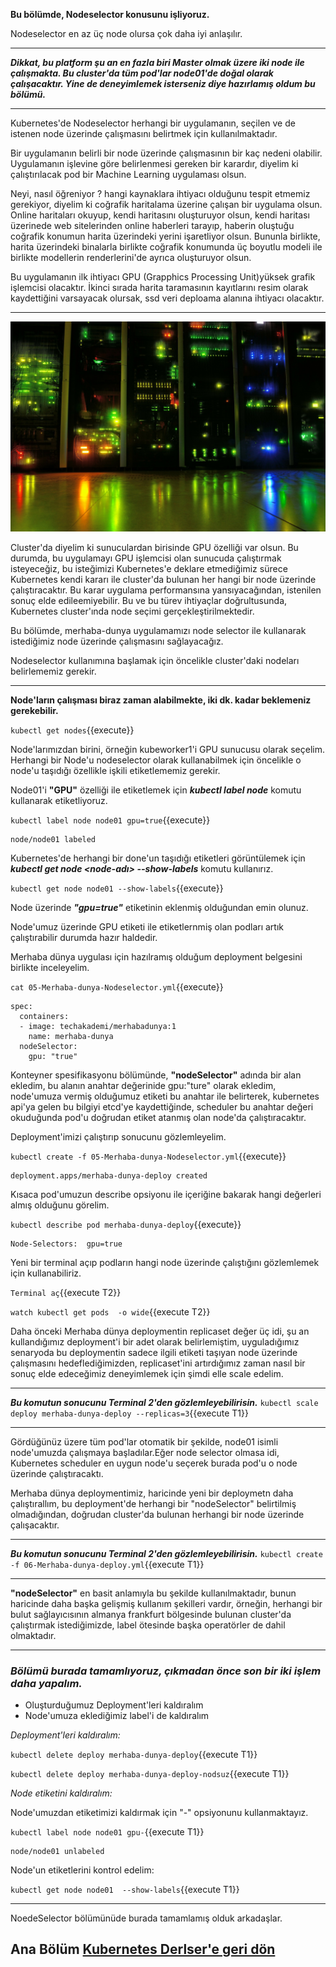 
**Bu bölümde, Nodeselector konusunu işliyoruz.**

Nodeselector en az üç node olursa çok daha iyi anlaşılır.

___
***Dikkat, bu platform şu an en fazla biri Master olmak üzere iki node ile çalışmakta. Bu cluster'da tüm pod'lar node01'de doğal olarak çalışacaktır. Yine de deneyimlemek isterseniz diye hazırlamış oldum bu bölümü.***
___
Kubernetes'de Nodeselector herhangi bir uygulamanın, seçilen ve de istenen node üzerinde çalışmasını belirtmek için kullanılmaktadır.

Bir uygulamanın belirli bir node üzerinde çalışmasının bir kaç nedeni olabilir. Uygulamanın işlevine göre belirlenmesi gereken bir karardır, diyelim ki çalıştırılacak pod bir Machine Learning uygulaması olsun.

Neyi, nasıl öğreniyor ? hangi kaynaklara ihtiyacı olduğunu tespit etmemiz gerekiyor, diyelim ki coğrafik haritalama üzerine çalışan bir uygulama olsun. Online haritaları okuyup, kendi haritasını oluşturuyor olsun, kendi haritası üzerinede web sitelerinden online haberleri tarayıp, haberin oluştuğu coğrafik konumun harita üzerindeki yerini işaretliyor olsun. Bununla birlikte, harita üzerindeki binalarla birlikte coğrafik konumunda üç boyutlu modeli ile birlikte modellerin renderlerini'de ayrıca oluşturuyor olsun. 

Bu uygulamanın ilk ihtiyacı GPU (Grapphics Processing Unit)yüksek grafik işlemcisi olacaktır. İkinci sırada harita taramasının kayıtlarını resim olarak kaydettiğini varsayacak olursak, ssd veri deploama alanına ihtiyacı olacaktır.

___
![Datacenter Örneği](./assets/img/datacenter.jpg)

Cluster'da diyelim ki sunuculardan birisinde GPU özelliği var olsun. Bu durumda, bu uygulamayı GPU işlemcisi olan sunucuda çalıştırmak isteyeceğiz, bu isteğimizi Kubernetes'e deklare etmediğimiz sürece Kubernetes kendi kararı ile cluster'da bulunan her hangi bir node üzerinde çalıştıracaktır. Bu karar uygulama performansına yansıyacağından, istenilen sonuç elde edileemiyebilir.
Bu ve bu türev ihtiyaçlar doğrultusunda, Kubernetes cluster'ında node seçimi gerçekleştirilmektedir.

Bu bölümde, merhaba-dunya uygulamamızı node selector ile kullanarak istediğimiz node üzerinde çalışmasını sağlayacağız.

Nodeselector kullanımına başlamak için öncelikle cluster'daki nodeları belirlememiz gerekir.

___
**Node'ların çalışması biraz zaman alabilmekte, iki dk. kadar beklemeniz gerekebilir.**

`kubectl get nodes`{{execute}}

Node'larımızdan birini, örneğin kubeworker1'i GPU sunucusu olarak seçelim.
Herhangi bir Node'u nodeselector olarak kullanabilmek için öncelikle o node'u taşıdığı özellikle işkili etiketlememiz gerekir.


Node01'i **"GPU"** özelliği ile etiketlemek için ***kubectl label node*** komutu kullanarak etiketliyoruz.

`kubectl label node node01 gpu=true`{{execute}}

```
node/node01 labeled
```
Kubernetes'de herhangi bir done'un taşıdığı etiketleri görüntülemek için ***kubectl get node <node-adı> --show-labels*** komutu kullanırız.

`kubectl get node node01 --show-labels`{{execute}}

Node üzerinde ***"gpu=true"*** etiketinin eklenmiş olduğundan emin olunuz.

Node'umuz üzerinde GPU etiketi ile  etiketlernmiş olan podları artık çalıştırabilir durumda hazır haldedir.

Merhaba dünya uygulası için hazılramış olduğum deployment belgesini birlikte inceleyelim.

`cat 05-Merhaba-dunya-Nodeselector.yml`{{execute}}

```
spec:
  containers:
  - image: techakademi/merhabadunya:1
    name: merhaba-dunya
  nodeSelector:
    gpu: "true"
```

Konteyner spesifikasyonu bölümünde, **"nodeSelector"** adında bir alan ekledim, bu alanın anahtar değerinide  gpu:"ture" olarak ekledim, node'umuza vermiş olduğumuz etiketi bu anahtar ile belirterek, kubernetes api'ya gelen bu bilgiyi etcd'ye kaydettiğinde, scheduler bu anahtar değeri okuduğunda pod'u doğrudan etiket atanmış olan node'da çalıştıracaktır.

Deployment'imizi çalıştırıp sonucunu gözlemleyelim.

`kubectl create -f 05-Merhaba-dunya-Nodeselector.yml`{{execute}}

```
deployment.apps/merhaba-dunya-deploy created
```

Kısaca pod'umuzun describe opsiyonu ile içeriğine bakarak hangi değerleri almış olduğunu görelim.

`kubectl describe pod merhaba-dunya-deploy`{{execute}}

```
Node-Selectors:  gpu=true
```

Yeni bir terminal açıp podların hangi node üzerinde çalıştığını gözlemlemek için kullanabiliriz.

`Terminal aç`{{execute T2}}

`watch kubectl get pods  -o wide`{{execute T2}}


Daha önceki  Merhaba dünya deploymentin replicaset değer üç idi, şu an kullandığımız deployment'i bir adet olarak belirlemiştim, uyguladığımız senaryoda bu deploymentin sadece ilgili etiketi taşıyan node üzerinde çalışmasını hedeflediğimizden, replicaset'ini artırdığımız zaman nasıl bir sonuç elde edeceğimiz deneyimlemek için şimdi elle scale edelim.

---

***Bu komutun sonucunu Terminal 2'den gözlemleyebilirisin.***
`kubectl scale deploy merhaba-dunya-deploy --replicas=3`{{execute T1}}

---

Gördüğünüz üzere tüm pod'lar otomatik bir şekilde, node01 isimli node'umuzda çalışmaya başladılar.Eğer node selector olmasa idi, Kubernetes scheduler en uygun node'u seçerek burada pod'u o node üzerinde çalıştıracaktı.

Merhaba dünya deploymentimiz, haricinde yeni bir deploymetn daha çalıştırallım, bu deployment'de herhangi bir "nodeSelector" belirtilmiş olmadığından, doğrudan cluster'da bulunan herhangi bir node üzerinde çalışacaktır.

---

***Bu komutun sonucunu Terminal 2'den gözlemleyebilirisin.***
`kubectl create -f 06-Merhaba-dunya-deploy.yml`{{execute T1}}

---


**"nodeSelector"** en basit anlamıyla bu şekilde kullanılmaktadır, bunun haricinde daha başka gelişmiş kullanım şekilleri vardır, örneğin, herhangi bir bulut sağlayıcısının almanya frankfurt bölgesinde bulunan cluster'da çalıştırmak istediğimizde, label ötesinde başka operatörler de dahil olmaktadır.

---

### __*Bölümü burada tamamlıyoruz, çıkmadan önce son bir iki işlem daha yapalım.*__

*  Oluşturduğumuz Deployment'leri kaldıralım
*  Node'umuza eklediğimiz label'i de kaldıralım

_Deployment'leri kaldıralım:_

`kubectl delete deploy merhaba-dunya-deploy`{{execute T1}}

`kubectl delete deploy merhaba-dunya-deploy-nodsuz`{{execute T1}}

_Node etiketini kaldıralım:_

Node'umuzdan etiketimizi kaldırmak için "<etiket>-" opsiyonunu kullanmaktayız.

`kubectl label node node01 gpu-`{{execute T1}}

```
node/node01 unlabeled
```

Node'un etiketlerini kontrol edelim:

`kubectl get node node01  --show-labels`{{execute T1}}

___
NoedeSelector bölümünüde burada tamamlamış olduk arkadaşlar.

## Ana Bölüm [Kubernetes Derlser'e geri dön ](https://www.katacoda.com/techakademi)

